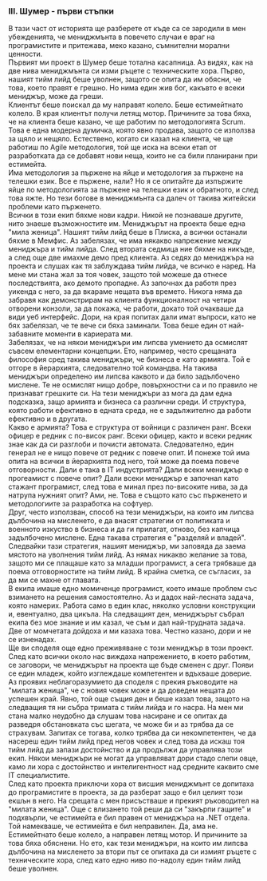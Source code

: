 ### III. Шумер - първи стъпки
В тази част от историята ще разберете от къде са се зародили в мен убежденията, че мениджмънта в повечето случаи е враг на програмистите и притежава, меко казано, съмнителни морални ценности.  
Първият ми проект в Шумер беше тотална касапница. Аз видях, как на две нива мениджмънта си изми ръцете с техническите хора. Първо, нашият тийм лийд беше уволнен, защото се опита да им обясни, че това, което правят е грешно. Но нима един жив бог, какъвто е всеки мениджър, може да греши.  
Клиентът беше поискал да му направят колело. Беше естимейтнато колело. В края клиентът получи летящ мотор. Причините за това бяха, че на клиента беше казано, че ще работим по методологията Scrum. Това е една модерна думичка, която явно продава, защото се използва за щяло и нещяло. Естествено, когато си казал на клиента, че ще работиш по Agile методология, той ще иска на всеки етап от разработката да се добавят нови неща, които не са били планирани при естимейта.  
Има методология за пържене на яйце и методология за пържене на телешки език. Все е пържене, нали? Но я се опитайте да изпържите яйце по методологията за пържене на телешки език и обратното, и след това яжте. Но тези богове в мениджмънта са далеч от такива житейски проблеми като пърженето.  
Всички в този екип бяхме нови кадри. Никой не познаваше другите, нито знаеше възможностите им. Мениджърът на проекта беше една "мила женица". Нашият тийм лийд беше в Плиска, а всички останали бяхме в Мемфис. Аз забелязах, че има някакво напрежение между мениджъра и тийм лийда. След втората седмица ние бяхме на никъде, а след още две имахме демо пред клиента. Аз седях до мениджъра на проекта и слушах как тя заблуждава тийм лийда, че всичко е наред. На мене ми стана жал за тоя човек, защото той можеше да отнесе последствията, ако демото пропадне. Аз започнах да работя през уикенда с него, за да вкараме нещата във времето. Никога няма да забравя как демонстрирам на клиента функционалност на четири отворени конзоли, за да покажа, че работи, докато той очакваше да види уеб интерфейс. Дори, на края попитах дали имат въпроси, като не бях забелязал, че те вече си бяха заминали. Това беше един от най-забавните моменти в кариерата ми.  
Забелязах, че на някои мениджъри им липсва умението да осмислят съвсем елементарни концепции. Ето, например, често срещаната философия сред такива мениджъри, че бизнеса е като армията. Той е отгоре в йерархията, следователно той командва. На такива мениджъри определено им липсва каквото и да било задълбочено мислене. Те не осмислят нищо добре, повърхностни са и по правило не признават грешките си. На тези мениджъри аз мога да дам една подсказка, защо армията и бизнеса са различни среди. И структура, която работи ефективно в едната среда, не е задължително да работи ефективно и в другата.  
Какво е армията? Това е структура от войници с различен ранг. Всеки офицер е редник с по-висок ранг. Всеки офицер, както и всеки редник знае как да си разглоби и почисти автомата. Следователно, един генерал не е нищо повече от редник с повече опит. И понеже той има опита на всички в йерархията под него, той може да поема повече отговорности. Дали е така в IT индустрията? Дали всеки мениджър е прогеамист с повече опит? Дали всеки мениджър е започнал като стажант програмист, след това е минал през по-високите нива, за да натрупа нужният опит? Ами, не. Това е същото като със пърженето и методологиите за разработка на софтуер.  
Друг, често използван, способ на тези мениджъри, на които им липсва дълбочина на мисленето, е да внасят стратегии от политиката и военното изкуство в бизнеса и да ги прилагат, отново, без капчица задълбочено мислене. Една такава стратегия е "разделяй и владей". Следвайки тази стратегия, нашият мениджър, ми заповяда да заема мястото на уволнения тийм лийд. Аз нямах никакво желание за това, защото ми се плащаше като за младши програмист, а сега трябваше да поема отговорностите на тийм лийд. В крайна сметка, се съгласих, за да ми се махне от главата.  
В екипа имаше едно момиченце програмист, което имаше проблем със взимането на решения самостоятелно. Аз и дадох най-лесната задача, която намерих. Работа само в един клас, няколко условни конструкции и, евентуално, два цикъла. На следващият ден, мениджърът събрал екипа без мое знание и им казал, че съм и дал най-трудната задача. Две от момчетата дойдоха и ми казаха това. Честно казано, дори и не се изненадах.  
Ще ви споделя още едно преживяване с този мениджър в този проект. След като всички около нас виждаха напрежението, в което работим, се заговори, че мениджърът на проекта ще бъде сменен с друг. Появи се един младеж, който изглеждаше компетентен и вдъхваше доверие. Аз проявих неблагоразумието да споделя с прекия ръководите на "милата женица", че с новия човек може и да доведем нещата до успешен край. Явно, той още същия ден и беше казал това, защото на следващия тя ни събра тримата с тийм лийда и го насра. На мен ми стана малко неудобно да слушам това насиране и се опитах да разведря обстановката със шегата, че може би и аз трябва да се страхувам. Запитах се тогава, колко трябва да си некомпетентен, че да насереш един тийм лийд пред негов човек и след това да искаш тоя тийм лийд да запази достойнство и да продължи да управлява този екип. Някои мениджъри не могат да управляват дори стадо слепи овце, камо ли хора с достойнство и интелигентност над средните каквито сме IT специалистите.  
След като проекта приключи хора от висшия мениджмънт се допитаха до програмистите в проекта, за да разберат защо е бил целият този екшън в него. На срещата с мен присъстваше и прекият ръководител на "милата женица". Още с влизането той реши да си "закърпи гащите" и подхвърли, че естимейта е бил правен от мениджъра на .NET отдела. Той намекваше, че естимейта е бил неправилен. Да, ама не. Естимейтнато беше колело, а направен летящ мотор. И причините за това бяха обяснени. Но ето, как тези мениджъри, на които им липсва дълбочина на мисленето за втори път се опитаха да си измият ръцете с техническите хора, след като едно ниво по-надолу един тийм лийд беше уволнен.  